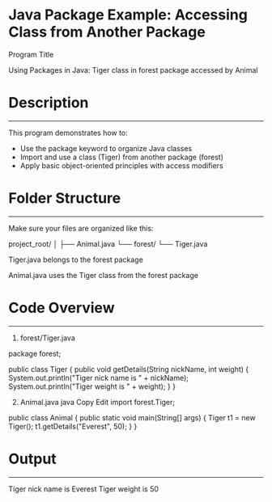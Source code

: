 # Java Package Example: Accessing Class from Another Package

Program Title

Using Packages in Java: Tiger class in forest package accessed by Animal



# Description
-------------
This program demonstrates how to:
* Use the package keyword to organize Java classes
* Import and use a class (Tiger) from another package (forest)
* Apply basic object-oriented principles with access modifiers



# Folder Structure
------------------
Make sure your files are organized like this:

project_root/
│
├── Animal.java
└── forest/
    └── Tiger.java

Tiger.java belongs to the forest package

Animal.java uses the Tiger class from the forest package



# Code Overview
---------------

1. forest/Tiger.java

package forest;

public class Tiger {
    public void getDetails(String nickName, int weight) {
        System.out.println("Tiger nick name is " + nickName);
        System.out.println("Tiger weight is " + weight);
    }
}


2. Animal.java
java
Copy
Edit
import forest.Tiger;

public class Animal {
    public static void main(String[] args) {
        Tiger t1 = new Tiger();
        t1.getDetails("Everest", 50);
    }
}



# Output
--------
Tiger nick name is Everest
Tiger weight is 50
